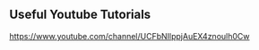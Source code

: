 ## Useful Youtube Tutorials
https://www.youtube.com/channel/UCFbNIlppjAuEX4znoulh0Cw

<!-- 
## sub-Title (h2)
* __bold title__ - description
this makes a link: [link text](url)  
 -->
